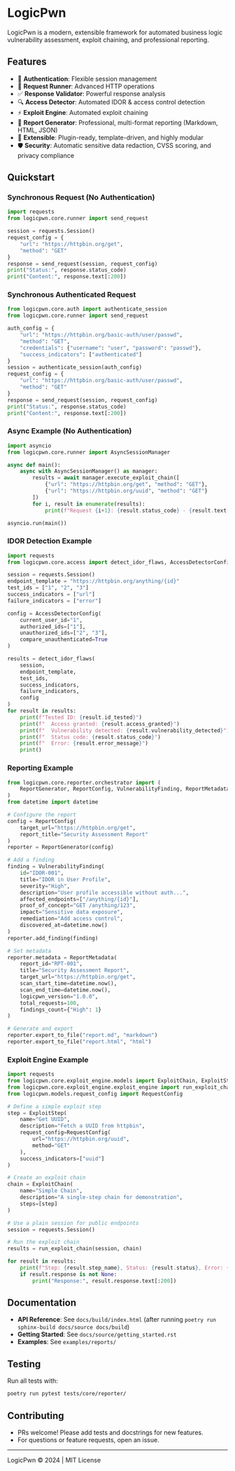 # LogicPwn

LogicPwn is a modern, extensible framework for automated business logic vulnerability assessment, exploit chaining, and professional reporting.


## Features
- 🔐 **Authentication**: Flexible session management
- 🚀 **Request Runner**: Advanced HTTP operations
- ✅ **Response Validator**: Powerful response analysis
- 🔍 **Access Detector**: Automated IDOR & access control detection
- ⚡ **Exploit Engine**: Automated exploit chaining
- 📄 **Report Generator**: Professional, multi-format reporting (Markdown, HTML, JSON)
- 🧩 **Extensible**: Plugin-ready, template-driven, and highly modular
- 🛡️ **Security**: Automatic sensitive data redaction, CVSS scoring, and privacy compliance

## Quickstart

### Synchronous Request (No Authentication)
```python
import requests
from logicpwn.core.runner import send_request

session = requests.Session()
request_config = {
    "url": "https://httpbin.org/get",
    "method": "GET"
}
response = send_request(session, request_config)
print("Status:", response.status_code)
print("Content:", response.text[:200])
```

### Synchronous Authenticated Request
```python
from logicpwn.core.auth import authenticate_session
from logicpwn.core.runner import send_request

auth_config = {
    "url": "https://httpbin.org/basic-auth/user/passwd",
    "method": "GET",
    "credentials": {"username": "user", "password": "passwd"},
    "success_indicators": ["authenticated"]
}
session = authenticate_session(auth_config)
request_config = {
    "url": "https://httpbin.org/basic-auth/user/passwd",
    "method": "GET"
}
response = send_request(session, request_config)
print("Status:", response.status_code)
print("Content:", response.text[:200])
```

### Async Example (No Authentication)
```python
import asyncio
from logicpwn.core.runner import AsyncSessionManager

async def main():
    async with AsyncSessionManager() as manager:
        results = await manager.execute_exploit_chain([
            {"url": "https://httpbin.org/get", "method": "GET"},
            {"url": "https://httpbin.org/uuid", "method": "GET"}
        ])
        for i, result in enumerate(results):
            print(f"Request {i+1}: {result.status_code} - {result.text[:100]}")

asyncio.run(main())
```

### IDOR Detection Example
```python
import requests
from logicpwn.core.access import detect_idor_flaws, AccessDetectorConfig

session = requests.Session()
endpoint_template = "https://httpbin.org/anything/{id}"
test_ids = ["1", "2", "3"]
success_indicators = ["url"]
failure_indicators = ["error"]

config = AccessDetectorConfig(
    current_user_id="1",
    authorized_ids=["1"],
    unauthorized_ids=["2", "3"],
    compare_unauthenticated=True
)

results = detect_idor_flaws(
    session,
    endpoint_template,
    test_ids,
    success_indicators,
    failure_indicators,
    config
)
for result in results:
    print(f"Tested ID: {result.id_tested}")
    print(f"  Access granted: {result.access_granted}")
    print(f"  Vulnerability detected: {result.vulnerability_detected}")
    print(f"  Status code: {result.status_code}")
    print(f"  Error: {result.error_message}")
    print()
```

### Reporting Example
```python
from logicpwn.core.reporter.orchestrator import (
    ReportGenerator, ReportConfig, VulnerabilityFinding, ReportMetadata
)
from datetime import datetime

# Configure the report
config = ReportConfig(
    target_url="https://httpbin.org/get",
    report_title="Security Assessment Report"
)
reporter = ReportGenerator(config)

# Add a finding
finding = VulnerabilityFinding(
    id="IDOR-001",
    title="IDOR in User Profile",
    severity="High",
    description="User profile accessible without auth...",
    affected_endpoints=["/anything/{id}"],
    proof_of_concept="GET /anything/123",
    impact="Sensitive data exposure",
    remediation="Add access control",
    discovered_at=datetime.now()
)
reporter.add_finding(finding)

# Set metadata
reporter.metadata = ReportMetadata(
    report_id="RPT-001",
    title="Security Assessment Report",
    target_url="https://httpbin.org/get",
    scan_start_time=datetime.now(),
    scan_end_time=datetime.now(),
    logicpwn_version="1.0.0",
    total_requests=100,
    findings_count={"High": 1}
)

# Generate and export
reporter.export_to_file("report.md", "markdown")
reporter.export_to_file("report.html", "html")
```

### Exploit Engine Example
```python
import requests
from logicpwn.core.exploit_engine.models import ExploitChain, ExploitStep
from logicpwn.core.exploit_engine.exploit_engine import run_exploit_chain
from logicpwn.models.request_config import RequestConfig

# Define a simple exploit step
step = ExploitStep(
    name="Get UUID",
    description="Fetch a UUID from httpbin",
    request_config=RequestConfig(
        url="https://httpbin.org/uuid",
        method="GET"
    ),
    success_indicators=["uuid"]
)

# Create an exploit chain
chain = ExploitChain(
    name="Simple Chain",
    description="A single-step chain for demonstration",
    steps=[step]
)

# Use a plain session for public endpoints
session = requests.Session()

# Run the exploit chain
results = run_exploit_chain(session, chain)

for result in results:
    print(f"Step: {result.step_name}, Status: {result.status}, Error: {result.error_message}")
    if result.response is not None:
        print("Response:", result.response.text[:200])
```

## Documentation
- **API Reference**: See `docs/build/index.html` (after running `poetry run sphinx-build docs/source docs/build`)
- **Getting Started**: See `docs/source/getting_started.rst`
- **Examples**: See `examples/reports/`

## Testing
Run all tests with:
```sh
poetry run pytest tests/core/reporter/
```

## Contributing
- PRs welcome! Please add tests and docstrings for new features.
- For questions or feature requests, open an issue.

---
LogicPwn © 2024 | MIT License 